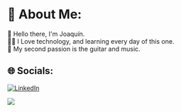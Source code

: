 # 💫 About Me:
👋 Hello there, I'm Joaquín.<br>👨‍💻 I Love technology, and learning every day of this one.<br>🎸 My second passion is the guitar and music.


## 🌐 Socials:
[![LinkedIn](https://img.shields.io/badge/LinkedIn-%230077B5.svg?logo=linkedin&logoColor=white)](https://linkedin.com/in/https://www.linkedin.com/in/joaquin-alberto-pappa-larreal-2bb860270/) 

![](https://github-readme-stats.vercel.app/api/top-langs/?username=Joaco2603&theme=dark&hide_border=false&include_all_commits=false&count_private=false&layout=compact)
